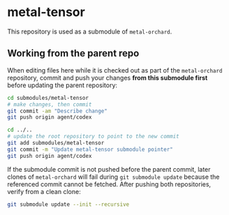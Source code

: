 # metal-tensor

This repository is used as a submodule of `metal-orchard`.

## Working from the parent repo

When editing files here while it is checked out as part of the `metal-orchard`
repository, commit and push your changes **from this submodule first** before
updating the parent repository:

```bash
cd submodules/metal-tensor
# make changes, then commit
git commit -am "Describe change"
git push origin agent/codex

cd ../..
# update the root repository to point to the new commit
git add submodules/metal-tensor
git commit -m "Update metal-tensor submodule pointer"
git push origin agent/codex
```

If the submodule commit is not pushed before the parent commit, later clones of
`metal-orchard` will fail during `git submodule update` because the referenced
commit cannot be fetched. After pushing both repositories, verify from a clean
clone:

```bash
git submodule update --init --recursive
```

